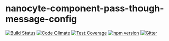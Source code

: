 # nanocyte-component-pass-though-message-config

[![Build Status](https://travis-ci.org/octoblu/nanocyte-component-pass-though-message-config.svg?branch=master)](https://travis-ci.org/octoblu/nanocyte-component-pass-though-message-config)
[![Code Climate](https://codeclimate.com/github/octoblu/nanocyte-component-pass-though-message-config/badges/gpa.svg)](https://codeclimate.com/github/octoblu/nanocyte-component-pass-though-message-config)
[![Test Coverage](https://codeclimate.com/github/octoblu/nanocyte-component-pass-though-message-config/badges/coverage.svg)](https://codeclimate.com/github/octoblu/nanocyte-component-pass-though-message-config)
[![npm version](https://badge.fury.io/js/nanocyte-component-pass-though-message-config.svg)](http://badge.fury.io/js/nanocyte-component-pass-though-message-config)
[![Gitter](https://badges.gitter.im/octoblu/help.svg)](https://gitter.im/octoblu/help)
